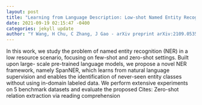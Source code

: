 ```yaml
--- 
layout: post 
title: "Learning from Language Description: Low-shot Named Entity Recognition via Decomposed Framework" 
date: 2021-09-19 02:15:47 -0400 
categories: jekyll update 
author: "Y Wang, H Chu, C Zhang, J Gao - arXiv preprint arXiv:2109.05357, 2021" 
--- 
```

In this work, we study the problem of named entity recognition (NER) in a low resource scenario, focusing on few-shot and zero-shot settings. Built upon large- scale pre-trained language models, we propose a novel NER framework, namely SpanNER, which learns from natural language supervision and enables the identification of never-seen entity classes without using in-domain labeled data. We perform extensive experiments on 5 benchmark datasets and evaluate the proposed Cites: Zero-shot relation extraction via reading comprehension